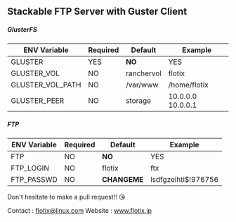 ## Stackable FTP Server with Guster Client 




##### GlusterFS
|ENV Variable  |Required |Default   |Example   |
|---|---|---|---|
|GLUSTER   |YES   |**NO**   |YES   |
|GLUSTER_VOL   |NO   |ranchervol   |flotix   |
|GLUSTER_VOL_PATH  |NO   |/var/www   |/home/flotix   |
|GLUSTER_PEER   |NO   |storage   |10.0.0.0 10.0.0.1   |


##### FTP
|ENV Variable  |Required |Default   |Example   |
|---|---|---|---|
|FTP   |NO   |**NO**   |YES   |
|FTP_LOGIN   |NO   |flotix   |ftx   |
|FTP_PASSWD   |NO   |**CHANGEME**   |lsdfgzeihti$!976756   |


Don't hesitate to make a pull request!! :kissing_heart:

Contact : flotix@linux.com
Website : www.flotix.jp
